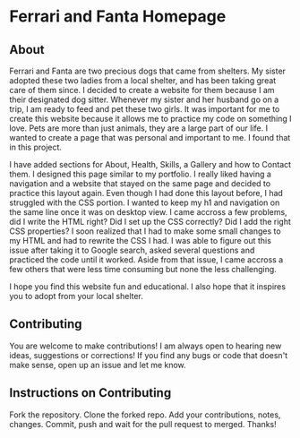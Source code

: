 <h1>Ferrari and Fanta Homepage</h1>

<h2>About</h2>
<p>Ferrari and Fanta are two precious dogs that came from shelters. My sister adopted these two ladies from a local shelter, and has been taking great care of them since. I decided to create a website for them
  because I am their designated dog sitter. Whenever my sister and her husband go on a trip, I am ready to feed and pet these two girls. It was important for me to create this website because it allows me to practice
  my code on something I love. Pets are more than just animals, they are a large part of our life. I wanted to create a page that was personal and important to me. I found that in this project.</p>

<p>I have added sections for About, Health, Skills, a Gallery and how to Contact them. I designed this page similar to my portfolio. I really liked having a navigation and a website that stayed on the same page and
  decided to practice this layout again. Even though I had done this layout before, I had struggled with the CSS portion. I wanted to keep my h1 and navigation on the same line once it was on desktop view.
  I came accross a few problems, did I write the HTML right? Did I set up the CSS correctly? Did I add the right CSS properties? I soon realized that I had to make some small changes to my HTML and had to rewrite 
  the CSS I had. I was able to figure out this issue after taking it to Google search, asked several questions and practiced the code until it worked. Aside from that issue, I came accross a few others that were 
  less time consuming but none the less challenging. </p>

<p>I hope you find this website fun and educational. I also hope that it inspires you to adopt from your local shelter.</p>

<h2>Contributing</h2>
You are welcome to make contributions! I am always open to hearing new ideas, suggestions or corrections! If you find any bugs or code that doesn't make sense, open up an issue and let me know. 

<h2>Instructions on Contributing</h2>
<p>Fork the repository. Clone the forked repo. Add your contributions, notes, changes. Commit, push and wait for the pull request to merged. Thanks!</p>
